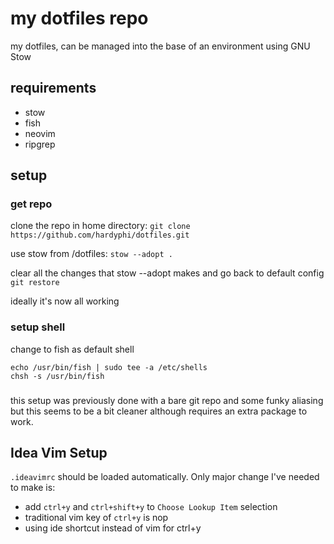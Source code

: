 # my dotfiles repo

my dotfiles, can be managed into the base of an environment using GNU Stow

## requirements

- stow
- fish
- neovim
- ripgrep

## setup

### get repo

clone the repo in home directory:
`git clone https://github.com/hardyphi/dotfiles.git`

use stow from /dotfiles:
`stow --adopt .`

clear all the changes that stow --adopt makes and go back to default config
`git restore`

ideally it's now all working

### setup shell

change to fish as default shell
```
echo /usr/bin/fish | sudo tee -a /etc/shells
chsh -s /usr/bin/fish
```



###

this setup was previously done with a bare git repo and some funky aliasing but
this seems to be a bit cleaner although requires an extra package to work.

## Idea Vim Setup

`.ideavimrc` should be loaded automatically. 
Only major change I've needed to make is:
- add `ctrl+y` and `ctrl+shift+y` to `Choose Lookup Item` selection
- traditional vim key of `ctrl+y` is nop
- using ide shortcut instead of vim for ctrl+y
